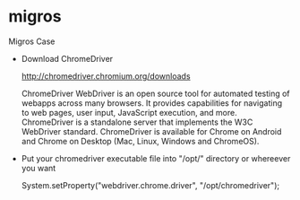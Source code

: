# migros
Migros Case


- Download ChromeDriver

  http://chromedriver.chromium.org/downloads

  ChromeDriver WebDriver is an open source tool for automated testing of webapps across many browsers. It provides capabilities for navigating to web pages, user input, JavaScript execution, and more. ChromeDriver is a standalone server that implements the W3C WebDriver standard. ChromeDriver is available for Chrome on Android and Chrome on Desktop (Mac, Linux, Windows and ChromeOS).




- Put your chromedriver executable file into "/opt/" directory or whereever you want

  System.setProperty("webdriver.chrome.driver", "/opt/chromedriver");
